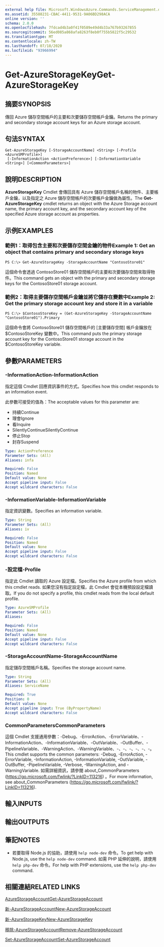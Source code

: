 ```yaml
---
external help file: Microsoft.WindowsAzure.Commands.ServiceManagement.dll-Help.xml
ms.assetid: 35588231-CBAC-4411-9531-9A06BD298ACA
online version: ''
schema: 2.0.0
ms.openlocfilehash: 7fdcad4b3a0f41f0589e49d4b33a767b93267855
ms.sourcegitcommit: 56ed085a868afa8263f8eb0f755b5822f5c29532
ms.translationtype: MT
ms.contentlocale: zh-TW
ms.lasthandoff: 07/18/2020
ms.locfileid: "93966994"
---
```

# <span data-ttu-id="62d4a-101">Get-AzureStorageKey</span><span class="sxs-lookup"><span data-stu-id="62d4a-101">Get-AzureStorageKey</span></span>

## <span data-ttu-id="62d4a-102">摘要</span><span class="sxs-lookup"><span data-stu-id="62d4a-102">SYNOPSIS</span></span>
<span data-ttu-id="62d4a-103">傳回 Azure 儲存空間帳戶的主要和次要儲存空間帳戶金鑰。</span><span class="sxs-lookup"><span data-stu-id="62d4a-103">Returns the primary and secondary storage account keys for an Azure storage account.</span></span>

## <span data-ttu-id="62d4a-104">句法</span><span class="sxs-lookup"><span data-stu-id="62d4a-104">SYNTAX</span></span>

```
Get-AzureStorageKey [-StorageAccountName] <String> [-Profile <AzureSMProfile>]
 [-InformationAction <ActionPreference>] [-InformationVariable <String>] [<CommonParameters>]
```

## <span data-ttu-id="62d4a-105">說明</span><span class="sxs-lookup"><span data-stu-id="62d4a-105">DESCRIPTION</span></span>
<span data-ttu-id="62d4a-106">**AzureStorageKey** Cmdlet 會傳回具有 Azure 儲存空間帳戶名稱的物件、主要帳戶金鑰，以及指定之 Azure 儲存空間帳戶的次要帳戶金鑰做為屬性。</span><span class="sxs-lookup"><span data-stu-id="62d4a-106">The **Get-AzureStorageKey** cmdlet returns an object with the Azure Storage account name, the primary account key, and the secondary account key of the specified Azure storage account as properties.</span></span>

## <span data-ttu-id="62d4a-107">示例</span><span class="sxs-lookup"><span data-stu-id="62d4a-107">EXAMPLES</span></span>

### <span data-ttu-id="62d4a-108">範例1：取得包含主要和次要儲存空間金鑰的物件</span><span class="sxs-lookup"><span data-stu-id="62d4a-108">Example 1: Get an object that contains primary and secondary storage keys</span></span>
```
PS C:\> Get-AzureStorageKey -StorageAccountName "ContosoStore01"
```

<span data-ttu-id="62d4a-109">這個命令會透過 ContosoStore01 儲存空間帳戶的主要和次要儲存空間來取得物件。</span><span class="sxs-lookup"><span data-stu-id="62d4a-109">This command gets an object with the primary and secondary storage keys for the ContosoStore01 storage account.</span></span>

### <span data-ttu-id="62d4a-110">範例2：取得主要儲存空間帳戶金鑰並將它儲存在變數中</span><span class="sxs-lookup"><span data-stu-id="62d4a-110">Example 2: Get the primary storage account key and store it in a variable</span></span>
```
PS C:\> $ContosoStoreKey = (Get-AzureStorageKey -StorageAccountName "ContosoStore01").Primary
```

<span data-ttu-id="62d4a-111">這個命令會將 ContosoStore01 儲存空間帳戶的 [主要儲存空間] 帳戶金鑰放在 $ContosoStoreKey 變數中。</span><span class="sxs-lookup"><span data-stu-id="62d4a-111">This command puts the primary storage account key for the ContosoStore01 storage account in the $ContosoStoreKey variable.</span></span>

## <span data-ttu-id="62d4a-112">參數</span><span class="sxs-lookup"><span data-stu-id="62d4a-112">PARAMETERS</span></span>

### <span data-ttu-id="62d4a-113">-InformationAction</span><span class="sxs-lookup"><span data-stu-id="62d4a-113">-InformationAction</span></span>
<span data-ttu-id="62d4a-114">指定這個 Cmdlet 回應資訊事件的方式。</span><span class="sxs-lookup"><span data-stu-id="62d4a-114">Specifies how this cmdlet responds to an information event.</span></span>

<span data-ttu-id="62d4a-115">此參數可接受的值為：</span><span class="sxs-lookup"><span data-stu-id="62d4a-115">The acceptable values for this parameter are:</span></span>

- <span data-ttu-id="62d4a-116">持續</span><span class="sxs-lookup"><span data-stu-id="62d4a-116">Continue</span></span>
- <span data-ttu-id="62d4a-117">理會</span><span class="sxs-lookup"><span data-stu-id="62d4a-117">Ignore</span></span>
- <span data-ttu-id="62d4a-118">看</span><span class="sxs-lookup"><span data-stu-id="62d4a-118">Inquire</span></span>
- <span data-ttu-id="62d4a-119">SilentlyContinue</span><span class="sxs-lookup"><span data-stu-id="62d4a-119">SilentlyContinue</span></span>
- <span data-ttu-id="62d4a-120">停止</span><span class="sxs-lookup"><span data-stu-id="62d4a-120">Stop</span></span>
- <span data-ttu-id="62d4a-121">封存</span><span class="sxs-lookup"><span data-stu-id="62d4a-121">Suspend</span></span>

```yaml
Type: ActionPreference
Parameter Sets: (All)
Aliases: infa

Required: False
Position: Named
Default value: None
Accept pipeline input: False
Accept wildcard characters: False
```

### <span data-ttu-id="62d4a-122">-InformationVariable</span><span class="sxs-lookup"><span data-stu-id="62d4a-122">-InformationVariable</span></span>
<span data-ttu-id="62d4a-123">指定資訊變數。</span><span class="sxs-lookup"><span data-stu-id="62d4a-123">Specifies an information variable.</span></span>

```yaml
Type: String
Parameter Sets: (All)
Aliases: iv

Required: False
Position: Named
Default value: None
Accept pipeline input: False
Accept wildcard characters: False
```

### <span data-ttu-id="62d4a-124">-設定檔</span><span class="sxs-lookup"><span data-stu-id="62d4a-124">-Profile</span></span>
<span data-ttu-id="62d4a-125">指定此 Cmdlet 讀取的 Azure 設定檔。</span><span class="sxs-lookup"><span data-stu-id="62d4a-125">Specifies the Azure profile from which this cmdlet reads.</span></span>
<span data-ttu-id="62d4a-126">如果您沒有指定設定檔，此 Cmdlet 會從本機預設設定檔讀取。</span><span class="sxs-lookup"><span data-stu-id="62d4a-126">If you do not specify a profile, this cmdlet reads from the local default profile.</span></span>

```yaml
Type: AzureSMProfile
Parameter Sets: (All)
Aliases: 

Required: False
Position: Named
Default value: None
Accept pipeline input: False
Accept wildcard characters: False
```

### <span data-ttu-id="62d4a-127">-StorageAccountName</span><span class="sxs-lookup"><span data-stu-id="62d4a-127">-StorageAccountName</span></span>
<span data-ttu-id="62d4a-128">指定儲存空間帳戶名稱。</span><span class="sxs-lookup"><span data-stu-id="62d4a-128">Specifies the storage account name.</span></span>

```yaml
Type: String
Parameter Sets: (All)
Aliases: ServiceName

Required: True
Position: 0
Default value: None
Accept pipeline input: True (ByPropertyName)
Accept wildcard characters: False
```

### <span data-ttu-id="62d4a-129">CommonParameters</span><span class="sxs-lookup"><span data-stu-id="62d4a-129">CommonParameters</span></span>
<span data-ttu-id="62d4a-130">這個 Cmdlet 支援通用參數：-Debug、-ErrorAction、-ErrorVariable、-InformationAction、-InformationVariable、-OutVariable、-OutBuffer、-PipelineVariable、-WarningAction、-WarningVariable、-、-、-、-、-、-。</span><span class="sxs-lookup"><span data-stu-id="62d4a-130">This cmdlet supports the common parameters: -Debug, -ErrorAction, -ErrorVariable, -InformationAction, -InformationVariable, -OutVariable, -OutBuffer, -PipelineVariable, -Verbose, -WarningAction, and -WarningVariable.</span></span> <span data-ttu-id="62d4a-131">如需詳細資訊，請參閱 about_CommonParameters (https://go.microsoft.com/fwlink/?LinkID=113216) 。</span><span class="sxs-lookup"><span data-stu-id="62d4a-131">For more information, see about_CommonParameters (https://go.microsoft.com/fwlink/?LinkID=113216).</span></span>

## <span data-ttu-id="62d4a-132">輸入</span><span class="sxs-lookup"><span data-stu-id="62d4a-132">INPUTS</span></span>

## <span data-ttu-id="62d4a-133">輸出</span><span class="sxs-lookup"><span data-stu-id="62d4a-133">OUTPUTS</span></span>

## <span data-ttu-id="62d4a-134">筆記</span><span class="sxs-lookup"><span data-stu-id="62d4a-134">NOTES</span></span>
* <span data-ttu-id="62d4a-135">若要取得 Node.js 的協助，請使用 `help node-dev` 命令。</span><span class="sxs-lookup"><span data-stu-id="62d4a-135">To get help with Node.js, use the `help node-dev` command.</span></span> <span data-ttu-id="62d4a-136">如需 PHP 延伸的說明，請使用 `help php-dev` 命令。</span><span class="sxs-lookup"><span data-stu-id="62d4a-136">For help with PHP extensions, use the `help php-dev` command.</span></span>

## <span data-ttu-id="62d4a-137">相關連結</span><span class="sxs-lookup"><span data-stu-id="62d4a-137">RELATED LINKS</span></span>

[<span data-ttu-id="62d4a-138">AzureStorageAccount</span><span class="sxs-lookup"><span data-stu-id="62d4a-138">Get-AzureStorageAccount</span></span>](./Get-AzureStorageAccount.md)

[<span data-ttu-id="62d4a-139">新-AzureStorageAccount</span><span class="sxs-lookup"><span data-stu-id="62d4a-139">New-AzureStorageAccount</span></span>](./New-AzureStorageAccount.md)

[<span data-ttu-id="62d4a-140">新-AzureStorageKey</span><span class="sxs-lookup"><span data-stu-id="62d4a-140">New-AzureStorageKey</span></span>](./New-AzureStorageKey.md)

[<span data-ttu-id="62d4a-141">移除-AzureStorageAccount</span><span class="sxs-lookup"><span data-stu-id="62d4a-141">Remove-AzureStorageAccount</span></span>](./Remove-AzureStorageAccount.md)

[<span data-ttu-id="62d4a-142">Set-AzureStorageAccount</span><span class="sxs-lookup"><span data-stu-id="62d4a-142">Set-AzureStorageAccount</span></span>](./Set-AzureStorageAccount.md)


